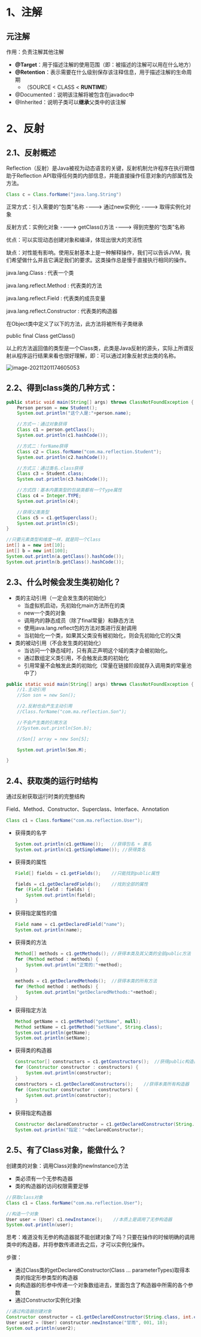 # 1、注解

## 元注解

作用：负责注解其他注解

- **@Target**：用于描述注解的使用范围（即：被描述的注解可以用在什么地方）
- **@Retention**：表示需要在什么级别保存该注释信息，用于描述注解的生命周期
  - （SOURCE < CLASS < **RUNTIME**）
- @Documented：说明该注解将被包含在javadoc中
- @Inherited：说明子类可以**继承**父类中的该注解



# 2、反射

## 2.1、反射概述

Reflection（反射）是Java被视为动态语言的关键，反射机制允许程序在执行期借助于Reflection API取得任何类的内部信息，并能直接操作任意对象的内部属性及方法。

```java
Class c = Class.forName("java.lang.String")
```



正常方式：引入需要的“包类”名称 ----> 通过new实例化 ----> 取得实例化对象

反射方式：实例化对象 ----> getClass()方法 ----> 得到完整的“包类”名称



优点：可以实现动态创建对象和编译，体现出很大的灵活性

缺点：对性能有影响。使用反射基本上是一种解释操作，我们可以告诉JVM，我们希望做什么并且它满足我们的要求。这类操作总是慢于直接执行相同的操作。



java.lang.Class : 代表一个类

java.lang.reflect.Method : 代表类的方法

java.lang.reflect.Field : 代表类的成员变量

java.lang.reflect.Constructor : 代表类的构造器



在Object类中定义了以下的方法，此方法将被所有子类继承

public final Class getClass()



以上的方法返回值的类型是一个Class类，此类是Java反射的源头，实际上所谓反射从程序运行结果来看也很好理解，即：可以通过对象反射求出类的名称。

![image-20211201174605053](C:\Users\ASUS\AppData\Roaming\Typora\typora-user-images\image-20211201174605053.png)



## 2.2、得到class类的几种方式：

```java
public static void main(String[] args) throws ClassNotFoundException {
    Person person = new Student();
    System.out.println("这个人是:"+person.name);

    //方式一：通过对象获得
    Class c1 = person.getClass();
    System.out.println(c1.hashCode());

    //方式二：forName获得
    Class c2 = Class.forName("com.ma.reflection.Student");
    System.out.println(c2.hashCode());

    //方式三：通过类名.class获得
    Class c3 = Student.class;
    System.out.println(c3.hashCode());

    //方式四：基本内置类型的包装类都有一个Type属性
    Class c4 = Integer.TYPE;
    System.out.println(c4);

    //获得父类类型
    Class c5 = c1.getSuperclass();
    System.out.println(c5);
}
```



```java
//只要元素类型和维度一样，就是同一个Class
int[] a = new int[10];
int[] b = new int[100];
System.out.println(a.getClass().hashCode());
System.out.println(b.getClass().hashCode());
```



## 2.3、什么时候会发生类初始化？

- 类的主动引用（一定会发生类的初始化）
  - 当虚拟机启动，先初始化main方法所在的类
  - new一个类的对象
  - 调用内的静态成员（除了final常量）和静态方法
  - 使用java.lang.reflect包的方法对类进行反射调用
  - 当初始化一个类，如果其父类没有被初始化，则会先初始化它的父类
- 类的被动引用（不会发生类的初始化）
  - 当访问一个静态域时，只有真正声明这个域的类才会被初始化。
  - 通过数组定义类引用，不会触发此类的初始化
  - 引用常量不会触发此类的初始化（常量在链接阶段就存入调用类的常量池中了）



```java
public static void main(String[] args) throws ClassNotFoundException {
    //1.主动引用
    //Son son = new Son();

    //2.反射也会产生主动引用
    //Class.forName("com.ma.reflection.Son");

    //不会产生类的引用方法
    //System.out.println(Son.b);

    //Son[] array = new Son[5];

    System.out.println(Son.M);

}
```



## 2.4、获取类的运行时结构

通过反射获取运行时类的完整结构

Field、Method、Constructor、Superclass、Interface、Annotation



```java
Class c1 = Class.forName("com.ma.reflection.User");
```

- 获得类的名字

  ```java
  System.out.println(c1.getName());   //获得包名 + 类名
  System.out.println(c1.getSimpleName()); //获得类名
  ```

- 获得类的属性

  ```java
  Field[] fields = c1.getFields();    //只能找到public属性
  
  fields = c1.getDeclaredFields();    //找到全部的属性
  for (Field field : fields) {
      System.out.println(field);
  }
  ```

- 获得指定属性的值

  ```java
  Field name = c1.getDeclaredField("name");
  System.out.println(name);
  ```

- 获得类的方法

  ```java
  Method[] methods = c1.getMethods(); //获得本类及其父类的全部public方法
  for (Method method : methods) {
      System.out.println("正常的:"+method);
  }
  
  methods = c1.getDeclaredMethods();  //获得本类的所有方法
  for (Method method : methods) {
      System.out.println("getDeclaredMethods:"+method);
  }
  ```

- 获得指定方法

  ```java
  Method getName = c1.getMethod("getName", null);
  Method setName = c1.getMethod("setName", String.class);
  System.out.println(getName);
  System.out.println(setName);
  ```

- 获得类的构造器

  ```java
  Constructor[] constructors = c1.getConstructors();  //获得public构造器
  for (Constructor constructor : constructors) {
      System.out.println(constructor);
  }
  constructors = c1.getDeclaredConstructors();    //获得本类所有构造器
  for (Constructor constructor : constructors) {
      System.out.println(constructor);
  }
  ```

- 获得指定构造器

  ```java
  Constructor declaredConstructor = c1.getDeclaredConstructor(String.class, int.class, int.class);
  System.out.println("指定："+declaredConstructor);
  ```



## 2.5、有了Class对象，能做什么？

创建类的对象：调用Class对象的newInstance()方法

- 类必须有一个无参构造器
- 类的构造器的访问权限需要足够

```java
//获取class对象
Class c1 = Class.forName("com.ma.reflection.User");

//构造一个对象
User user = (User) c1.newInstance();    //本质上是调用了无参构造器
System.out.println(user);
```



思考：难道没有无参的构造器就不能创建对象了吗？只要在操作的时候明确的调用类中的构造器，并将参数传递进去之后，才可以实例化操作。

步骤：

- 通过Class类的getDeclaredConstructor(Class ... parameterTypes)取得本类的指定形参类型的构造器
- 向构造器的形参中传递一个对象数组进去，里面包含了构造器中所需的各个参数
- 通过Constructor实例化对象

```java
//通过构造器创建对象
Constructor constructor = c1.getDeclaredConstructor(String.class, int.class, int.class);
User user2 = (User) constructor.newInstance("甘雨", 001, 18);
System.out.println(user2);
```



























































